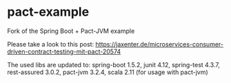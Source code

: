 # pact-example
Fork of the Spring Boot + Pact-JVM example

Please take a look to this post:
https://jaxenter.de/microservices-consumer-driven-contract-testing-mit-pact-20574

The used libs are updated to:
spring-boot 1.5.2,
junit 4.12,
spring-test 4.3.7,
rest-assured 3.0.2,
pact-jvm 3.2.4,
scala 2.11 (for usage with pact-jvm)
